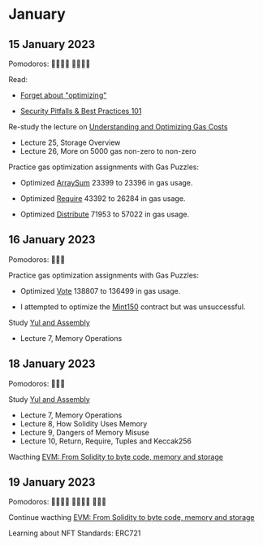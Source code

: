 # January

## 15 January 2023

Pomodoros: 🍅🍅🍅🍅 🍅🍅🍅🍅

Read:

-   [Forget about "optimizing"](https://mirror.xyz/vicnaum.eth/4CQa5X41_kCSUJD5YVb0G0B1VGD7cqbOZYjuGfzaUC4)

-   [Security Pitfalls & Best Practices 101](https://secureum.substack.com/p/security-pitfalls-and-best-practices-101)

Re-study the lecture on [Understanding and Optimizing Gas Costs](https://www.udemy.com/course/advanced-solidity-understanding-and-optimizing-gas-costs)

-   Lecture 25, Storage Overview
-   Lecture 26, More on 5000 gas non-zero to non-zero

Practice gas optimization assignments with Gas Puzzles:

-   Optimized [ArraySum](https://github.com/yeahokyok/gas-puzzles/blob/main/contracts/contracts_optimized/OptimizedArraySum.sol) 23399 to 23396 in gas usage.

-   Optimized [Require](https://github.com/yeahokyok/gas-puzzles/blob/main/contracts/contracts_optimized/OptimizedRequire.sol) 43392 to 26284 in gas usage.

-   Optimized [Distribute](https://github.com/yeahokyok/gas-puzzles/blob/main/contracts/contracts_optimized/OptimizedDistribute.sol) 71953 to 57022 in gas usage.

## 16 January 2023

Pomodoros: 🍅🍅🍅

Practice gas optimization assignments with Gas Puzzles:

-   Optimized [Vote](https://github.com/yeahokyok/gas-puzzles/blob/main/contracts/contracts_optimized/OptimizedVote.sol) 138807 to 136499 in gas usage.

-   I attempted to optimize the [Mint150](https://github.com/yeahokyok/gas-puzzles/blob/main/contracts/Mint150.sol) contract but was unsuccessful.

Study [Yul and Assembly](https://www.udemy.com/course/advanced-solidity-yul-and-assembly)

-   Lecture 7, Memory Operations

## 18 January 2023

Pomodoros: 🍅🍅🍅

Study [Yul and Assembly](https://www.udemy.com/course/advanced-solidity-yul-and-assembly)

-   Lecture 7, Memory Operations
-   Lecture 8, How Solidity Uses Memory
-   Lecture 9, Dangers of Memory Misuse
-   Lecture 10, Return, Require, Tuples and Keccak256

Wacthing [EVM: From Solidity to byte code, memory and storage](https://www.youtube.com/watch?v=RxL_1AfV7N4)

## 19 January 2023

Pomodoros: 🍅🍅🍅🍅 🍅🍅🍅🍅 🍅🍅🍅

Continue wacthing [EVM: From Solidity to byte code, memory and storage](https://www.youtube.com/watch?v=RxL_1AfV7N4)

Learning about NFT Standards: ERC721

